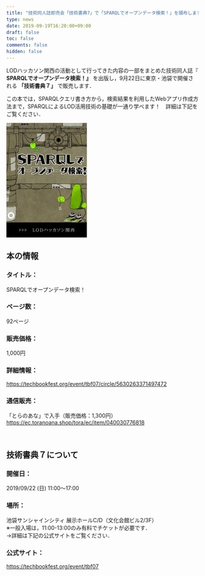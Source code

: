 ```yaml
---
title: "技術同人誌即売会「技術書典7」で「SPARQLでオープンデータ検索！」を頒布します。"
type: news
date: 2019-09-19T16:20:00+09:00
draft: false
toc: false
comments: false
hidden: false
---
```


LODハッカソン関西の活動として行ってきた内容の一部をまとめた技術同人誌『
**SPARQLでオープンデータ検索！』**
を出版し，9月22日に東京・池袋で開催される
**「技術書典７」**
で販売します．  

この本では，SPARQLクエリ書き方から，検索結果を利用したWebアプリ作成方法まで，SPARQLによるLOD活用技術の基礎が一通り学べます！　詳細は下記をご覧ください．  


![](/wp-content/uploads/2019/09/lodosaka-sparql-manual-01-211x300.jpg)

## 本の情報

### タイトル：

SPARQLでオープンデータ検索！  

### ページ数：

92ページ  

### 販売価格：

1,000円  

### 詳細情報：

<https://techbookfest.org/event/tbf07/circle/5630263371497472>  

### 通信販売：

「とらのあな」で入手（販売価格：1,300円）  
<https://ec.toranoana.shop/tora/ec/item/040030776818>  

<br />

## 技術書典７について

### 開催日：

2019/09/22 (日) 11:00〜17:00  

### 場所：

池袋サンシャインシティ 展示ホールC/D（文化会館ビル2/3F）  
  ※一般入場は，11:00-13:00のみ有料でチケットが必要です．  
  →詳細は下記の公式サイトをご覧ください．  

### 公式サイト：

<https://techbookfest.org/event/tbf07>  

<br />